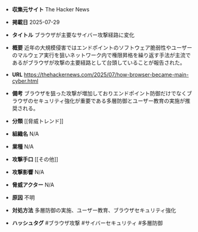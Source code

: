- **収集元サイト**
The Hacker News

- **掲載日**
2025-07-29

- **タイトル**
ブラウザが主要なサイバー攻撃経路に変化

- **概要**
近年の大規模侵害ではエンドポイントのソフトウェア脆弱性やユーザーのマルウェア実行を狙いネットワーク内で権限昇格を繰り返す手法が主流であるがブラウザが攻撃の主要経路として台頭していることが報告された。

- **URL**
https://thehackernews.com/2025/07/how-browser-became-main-cyber.html

- **備考**
ブラウザを狙った攻撃が増加しておりエンドポイント防御だけでなくブラウザのセキュリティ強化が重要である多層防御とユーザー教育の実施が推奨される。

- **分類**
[[脅威トレンド]]

- **組織名**
N/A

- **業種**
N/A

- **攻撃手口**
[[その他]]

- **攻撃影響**
N/A

- **脅威アクター**
N/A

- **原因**
不明

- **対処方法**
多層防御の実施、ユーザー教育、ブラウザセキュリティ強化

- **ハッシュタグ**
#ブラウザ攻撃 #サイバーセキュリティ #多層防御
